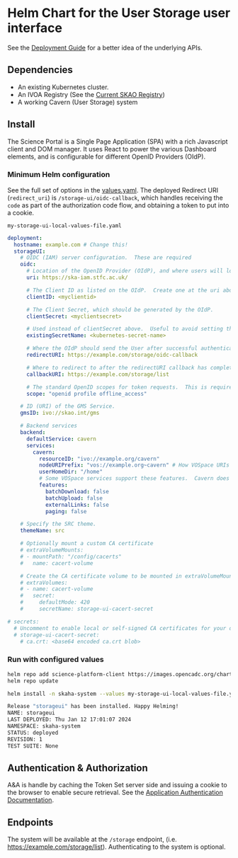 # Helm Chart for the User Storage user interface

See the [Deployment Guide](../README.md) for a better idea of the underlying APIs.

## Dependencies

- An existing Kubernetes cluster.
- An IVOA Registry (See the [Current SKAO Registry](https://spsrc27.iaa.csic.es/reg))
- A working Cavern (User Storage) system

## Install

The Science Portal is a Single Page Application (SPA) with a rich Javascript client and DOM manager.  It uses React to power the various Dashboard elements, and is configurable for different OpenID Providers (OIdP).

### Minimum Helm configuration

See the full set of options in the [values.yaml](https://github.com/opencadc/science-platform/blob/SP-3544/deployment/helm/storage-ui/values.yaml).  The deployed Redirect URI (`redirect_uri`) is `/storage-ui/oidc-callback`, which handles
receiving the `code` as part of the authorization code flow, and obtaining a token to put into a cookie.

`my-storage-ui-local-values-file.yaml`
```yaml
deployment:
  hostname: example.com # Change this!
  storageUI:
    # OIDC (IAM) server configuration.  These are required
    oidc:
      # Location of the OpenID Provider (OIdP), and where users will login
      uri: https://ska-iam.stfc.ac.uk/

      # The Client ID as listed on the OIdP.  Create one at the uri above.
      clientID: <myclientid>

      # The Client Secret, which should be generated by the OIdP.
      clientSecret: <myclientsecret>

      # Used instead of clientSecret above.  Useful to avoid setting the clientSecret explicitly.
      existingSecretName: <kubernetes-secret-name>

      # Where the OIdP should send the User after successful authentication.  This is also known as the redirect_uri in OpenID.  This URI NEEDS
      redirectURI: https://example.com/storage/oidc-callback

      # Where to redirect to after the redirectURI callback has completed.  This will almost always be the URL to the /storage-ui main page (https://example.com/storage-ui).
      callbackURI: https://example.com/storage/list

      # The standard OpenID scopes for token requests.  This is required, and if using the SKAO IAM, can be left as-is.
      scope: "openid profile offline_access"

    # ID (URI) of the GMS Service.
    gmsID: ivo://skao.int/gms

    # Backend services
    backend:
      defaultService: cavern
      services:
        cavern:
          resourceID: "ivo://example.org/cavern"
          nodeURIPrefix: "vos://example.org~cavern" # How VOSpace URIs will be prefixed
          userHomeDir: "/home"
          # Some VOSpace services support these features.  Cavern does not, but it needs to be explicitly declared here.
          features:
            batchDownload: false
            batchUpload: false
            externalLinks: false
            paging: false

    # Specify the SRC theme.
    themeName: src

    # Optionally mount a custom CA certificate
    # extraVolumeMounts:
    # - mountPath: "/config/cacerts"
    #   name: cacert-volume

    # Create the CA certificate volume to be mounted in extraVolumeMounts
    # extraVolumes:
    # - name: cacert-volume
    #   secret:
    #     defaultMode: 420
    #     secretName: storage-ui-cacert-secret

# secrets:
  # Uncomment to enable local or self-signed CA certificates for your domain to be trusted.
  # storage-ui-cacert-secret:
    # ca.crt: <base64 encoded ca.crt blob>
```

### Run with configured values

```bash
helm repo add science-platform-client https://images.opencadc.org/chartrepo/client
helm repo update

helm install -n skaha-system --values my-storage-ui-local-values-file.yaml storageui science-platform-client/storageui

Release "storageui" has been installed. Happy Helming!
NAME: storageui
LAST DEPLOYED: Thu Jan 12 17:01:07 2024
NAMESPACE: skaha-system
STATUS: deployed
REVISION: 1
TEST SUITE: None
```

## Authentication & Authorization

A&A is handle by caching the Token Set server side and issuing a cookie to the browser to enable secure retrieval.  See the [Application Authentication Documentation](../../../docs/authentication/).

## Endpoints

The system will be available at the `/storage` endpoint, (i.e. https://example.com/storage/list).  Authenticating to the system is optional.
